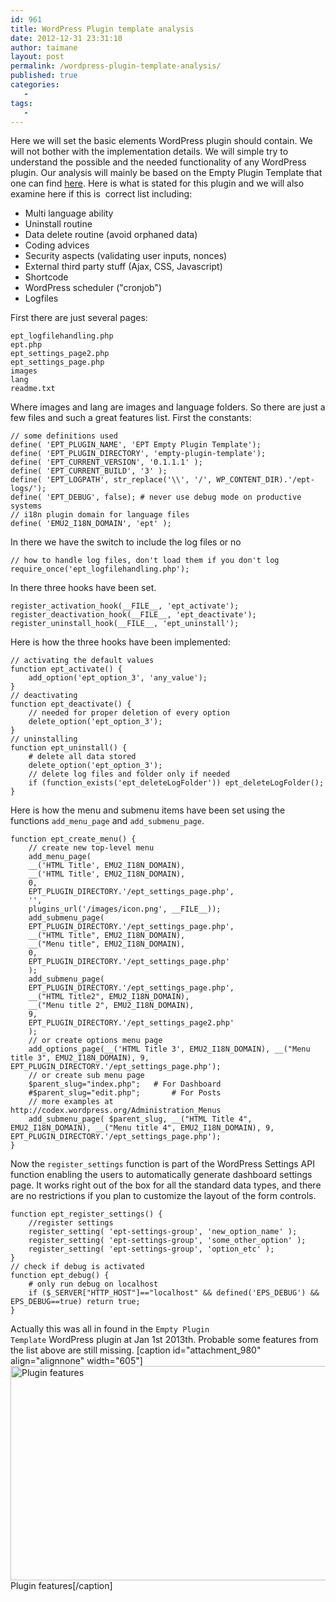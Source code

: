 ```yaml
---
id: 961
title: WordPress Plugin template analysis
date: 2012-12-31 23:31:10
author: taimane
layout: post
permalink: /wordpress-plugin-template-analysis/
published: true
categories:
   -
tags:
   -
---
```

Here we will set the basic elements WordPress plugin should contain. We will not bother with the implementation details. We will simple try to understand the possible and the needed functionality of any WordPress plugin.
Our analysis will mainly be based on the Empty Plugin Template that one can find <a rel="nofollow" href="http://wordpress.org/extend/plugins/empty-plugin-template/">here</a>.
Here is what is stated for this plugin and we will also examine here if this is  correct list including:

* Multi language ability
* Uninstall routine
* Data delete routine (avoid orphaned data)
* Coding advices
* Security aspects (validating user inputs, nonces)
* External third party stuff (Ajax, CSS, Javascript)
* Shortcode
* WordPress scheduler ("cronjob")
* Logfiles

First there are just several pages:

```
ept_logfilehandling.php
ept.php
ept_settings_page2.php
ept_settings_page.php
images
lang
readme.txt
```

Where images and lang are images and language folders. So there are just a few files and such a great features list.
First the constants:

```
// some definitions used
define( 'EPT_PLUGIN_NAME', 'EPT Empty Plugin Template');
define( 'EPT_PLUGIN_DIRECTORY', 'empty-plugin-template');
define( 'EPT_CURRENT_VERSION', '0.1.1.1' );
define( 'EPT_CURRENT_BUILD', '3' );
define( 'EPT_LOGPATH', str_replace('\\', '/', WP_CONTENT_DIR).'/ept-logs/');
define( 'EPT_DEBUG', false); # never use debug mode on productive systems
// i18n plugin domain for language files
define( 'EMU2_I18N_DOMAIN', 'ept' );
```

In there we have the switch to include the log files or no

```
// how to handle log files, don't load them if you don't log
require_once('ept_logfilehandling.php');
```

In there three hooks have been set.

```
register_activation_hook(__FILE__, 'ept_activate');
register_deactivation_hook(__FILE__, 'ept_deactivate');
register_uninstall_hook(__FILE__, 'ept_uninstall');
```

Here is how the three hooks have been implemented:

```
// activating the default values
function ept_activate() {
	add_option('ept_option_3', 'any_value');
}
// deactivating
function ept_deactivate() {
	// needed for proper deletion of every option
	delete_option('ept_option_3');
}
// uninstalling
function ept_uninstall() {
	# delete all data stored
	delete_option('ept_option_3');
	// delete log files and folder only if needed
	if (function_exists('ept_deleteLogFolder')) ept_deleteLogFolder();
}
```

Here is how the menu and submenu items have been set using the functions <code>add_menu_page</code> and <code>add_submenu_page</code>.

```
function ept_create_menu() {
	// create new top-level menu
	add_menu_page(
	__('HTML Title', EMU2_I18N_DOMAIN),
	__('HTML Title', EMU2_I18N_DOMAIN),
	0,
	EPT_PLUGIN_DIRECTORY.'/ept_settings_page.php',
	'',
	plugins_url('/images/icon.png', __FILE__));
	add_submenu_page(
	EPT_PLUGIN_DIRECTORY.'/ept_settings_page.php',
	__("HTML Title", EMU2_I18N_DOMAIN),
	__("Menu title", EMU2_I18N_DOMAIN),
	0,
	EPT_PLUGIN_DIRECTORY.'/ept_settings_page.php'
	);
	add_submenu_page(
	EPT_PLUGIN_DIRECTORY.'/ept_settings_page.php',
	__("HTML Title2", EMU2_I18N_DOMAIN),
	__("Menu title 2", EMU2_I18N_DOMAIN),
	9,
	EPT_PLUGIN_DIRECTORY.'/ept_settings_page2.php'
	);
	// or create options menu page
	add_options_page(__('HTML Title 3', EMU2_I18N_DOMAIN), __("Menu title 3", EMU2_I18N_DOMAIN), 9,  EPT_PLUGIN_DIRECTORY.'/ept_settings_page.php');
	// or create sub menu page
	$parent_slug="index.php";	# For Dashboard
	#$parent_slug="edit.php";		# For Posts
	// more examples at http://codex.wordpress.org/Administration_Menus
	add_submenu_page( $parent_slug, __("HTML Title 4", EMU2_I18N_DOMAIN), __("Menu title 4", EMU2_I18N_DOMAIN), 9, EPT_PLUGIN_DIRECTORY.'/ept_settings_page.php');
}
```

Now the <code>register_settings</code> function is part of the WordPress Settings API function enabling the users to automatically generate dashboard settings page. It works right out of the box for all the standard data types, and there are no restrictions if you plan to customize the layout of the form controls.

```
function ept_register_settings() {
	//register settings
	register_setting( 'ept-settings-group', 'new_option_name' );
	register_setting( 'ept-settings-group', 'some_other_option' );
	register_setting( 'ept-settings-group', 'option_etc' );
}
// check if debug is activated
function ept_debug() {
	# only run debug on localhost
	if ($_SERVER["HTTP_HOST"]=="localhost" && defined('EPS_DEBUG') && EPS_DEBUG==true) return true;
}
```
Actually this was all in found in the <code>Empty Plugin Template</code> WordPress plugin at Jan 1st 2013th. Probable some features from the list above are still missing.
[caption id="attachment_980" align="alignnone" width="605"]<a href="https://programming-review.com/wordpress-plugin-template-analysis/new-sheet_41ulu/" rel="attachment wp-att-980"><img class=" wp-image-980" title="Plugin features" alt="Plugin features" src="https://programming-review.com/wp-content/uploads/2012/12/New-Sheet_41ulu.jpg" width="605" height="343" /></a> Plugin features[/caption]
